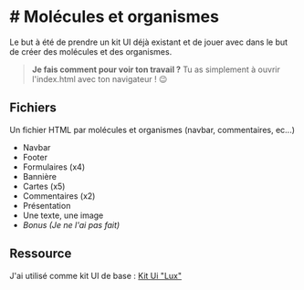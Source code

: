 # # Molécules et organismes

Le but à été de prendre un kit UI déjà existant et de jouer avec dans le but de créer des molécules et des organismes.

> **Je fais comment pour voir ton travail ?**
> Tu as simplement à ouvrir l'index.html avec ton navigateur ! 😉

## Fichiers

Un fichier HTML par molécules et organismes (navbar, commentaires, ec...)

 - Navbar
 - Footer
 - Formulaires (x4)
 - Bannière
 - Cartes (x5)
 - Commentaires (x2)
 - Présentation
 - Une texte, une image
 - *Bonus (Je ne l'ai pas fait)*

## Ressource
J'ai utilisé comme kit UI de base : 
[Kit Ui "Lux"](https://bootswatch.com/lux/)

